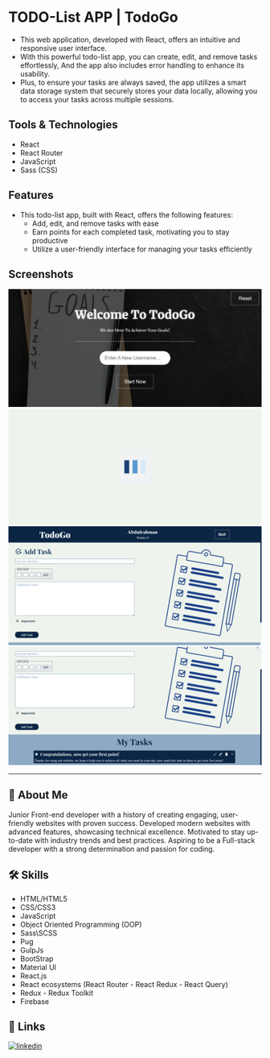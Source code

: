 # TODO-List APP | TodoGo

- This web application, developed with React, offers an intuitive and responsive user interface.
- With this powerful todo-list app, you can create, edit, and remove tasks effortlessly, And the app also includes error handling to enhance its usability.
- Plus, to ensure your tasks are always saved, the app utilizes a smart data storage system that securely stores your data locally, allowing you to access your tasks across multiple sessions.

## Tools & Technologies

- React
- React Router
- JavaScript
- Sass (CSS)

## Features

- This todo-list app, built with React, offers the following features:
  - Add, edit, and remove tasks with ease
  - Earn points for each completed task, motivating you to stay productive
  - Utilize a user-friendly interface for managing your tasks efficiently

## Screenshots

![todogo](./screenshots/1.png)
![Loading](./screenshots/2.png)
![todogo](./screenshots/3.png)
![todogo](./screenshots/4.png)

---

## 🚀 About Me

Junior Front-end developer with a history of creating engaging, user-friendly websites with proven success. Developed modern websites with advanced features, showcasing technical excellence. Motivated to stay up-to-date with industry trends and best practices. Aspiring to be a Full-stack developer with a strong determination and passion for coding.

## 🛠 Skills

- HTML/HTML5
- CSS/CSS3
- JavaScript
- Object Oriented Programming (OOP)
- Sass\SCSS
- Pug
- GulpJs
- BootStrap
- Material UI
- React.js
- React ecosystems (React Router - React Redux - React Query)
- Redux - Redux Toolkit
- Firebase

## 🔗 Links

[![linkedin](https://img.shields.io/badge/linkedin-0A66C2?style=for-the-badge&logo=linkedin&logoColor=white)](https://www.linkedin.com/in/abdulrahmanismael/)
